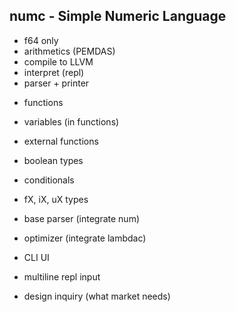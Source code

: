 ## numc - Simple Numeric Language

+ f64 only
+ arithmetics (PEMDAS)
+ compile to LLVM
+ interpret (repl)
+ parser + printer

- functions

- variables (in functions)
- external functions
- boolean types
- conditionals

- fX, iX, uX types

- base parser (integrate num)

- optimizer (integrate lambdac)

- CLI UI

- multiline repl input

- design inquiry (what market needs)